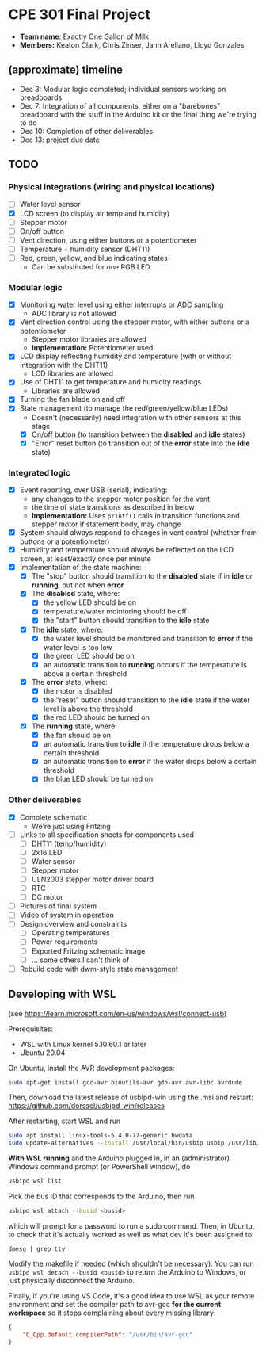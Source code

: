 # CPE 301 Final Project

- **Team name**: Exactly One Gallon of Milk
- **Members:** Keaton Clark, Chris Zinser, Jann Arellano, Lloyd Gonzales

## (approximate) timeline
- Dec 3: Modular logic completed; individual sensors working on breadboards
- Dec 7: Integration of all components, either on a "barebones" breadboard with the stuff in the Arduino kit or the final thing we're trying to do
- Dec 10: Completion of other deliverables
- Dec 13: project due date

## TODO
### Physical integrations (wiring and physical locations)
- [ ] Water level sensor
- [x] LCD screen (to display air temp and humidity)
- [ ] Stepper motor
- [ ] On/off button
- [ ] Vent direction, using either buttons or a potentiometer
- [ ] Temperature + humidity sensor (DHT11)
- [ ] Red, green, yellow, and blue indicating states
	- Can be substituted for one RGB LED

### Modular logic
- [x] Monitoring water level using either interrupts or ADC sampling
	- ADC library is not allowed
- [x] Vent direction control using the stepper motor, with either buttons or a potentiometer
	- Stepper motor libraries are allowed
	- **Implementation:** Potentiometer used
- [x] LCD display reflecting humidity and temperature (with or without integration with the DHT11)
	- LCD libraries are allowed
- [x] Use of DHT11 to get temperature and humidity readings
	- Libraries are allowed
- [x] Turning the fan blade on and off
- [x] State management (to manage the red/green/yellow/blue LEDs)
	- Doesn't (necessarily) need integration with other sensors at this stage
	- [x] On/off button (to transition between the **disabled** and **idle** states)
	- [x] "Error" reset button (to transition out of the **error** state into the **idle** state)

### Integrated logic
- [x] Event reporting, over USB (serial), indicating:
	- any changes to the stepper motor position for the vent
	- the time of state transitions as described in below
	- **Implementation:** Uses `printf()` calls in transition functions and stepper motor if statement body, may change
- [x] System should always respond to changes in vent control (whether from buttons or a potentiometer)
- [x] Humidity and temperature should always be reflected on the LCD screen, at least/exactly once per minute
- [x] Implementation of the state machine:
	- [x] The "stop" button should transition to the **disabled** state if in **idle** or **running**, but _not_ when **error**
	- [x] The **disabled** state, where:
		- [x] the yellow LED should be on
		- [x] temperature/water mointoring should be off
		- [x] the "start" button should transition to the **idle** state
	- [x] The **idle** state, where:
		- [x] the water level should be monitored and transition to **error** if the water level is too low
		- [x] the green LED should be on
		- [x] an automatic transition to **running** occurs if the temperature is above a certain threshold
	- [x] The **error** state, where:
		- [x] the motor is disabled
		- [x] the "reset" button should transition to the **idle** state if the water level is above the threshold
		- [x] the red LED should be turned on
	- [x] The **running** state, where:
		- [x] the fan should be on
		- [x] an automatic transition to **idle** if the temperature drops below a certain threshold
		- [x] an automatic transition to **error** if the water drops below a certain threshold
		- [x] the blue LED should be turned on

### Other deliverables
- [x] Complete schematic
	- We're just using Fritzing
- [ ] Links to all specification sheets for components used
	- [ ] DHT11 (temp/humidity)
	- [ ] 2x16 LED
	- [ ] Water sensor
	- [ ] Stepper motor
	- [ ] ULN2003 stepper motor driver board
	- [ ] RTC
	- [ ] DC motor
- [ ] Pictures of final system
- [ ] Video of system in operation
- [ ] Design overview and constraints
	- [ ] Operating temperatures
	- [ ] Power requirements
	- [ ] Exported Fritzing schematic image
	- [ ] ... some others I can't think of
- [ ] Rebuild code with dwm-style state management

## Developing with WSL
(see https://learn.microsoft.com/en-us/windows/wsl/connect-usb)

Prerequisites:
- WSL with Linux kernel 5.10.60.1 or later
- Ubuntu 20.04

On Ubuntu, install the AVR development packages:
```bash
sudo apt-get install gcc-avr binutils-avr gdb-avr avr-libc avrdude
```

Then, download the latest release of usbipd-win using the .msi and restart:
https://github.com/dorssel/usbipd-win/releases

After restarting, start WSL and run
```bash
sudo apt install linux-tools-5.4.0-77-generic hwdata
sudo update-alternatives --install /usr/local/bin/usbip usbip /usr/lib/linux-tools/5.4.0-77-generic/usbip 20
```

**With WSL running** and the Arduino plugged in, in an (administrator) Windows command prompt (or PowerShell window), do
```bash
usbipd wsl list
```

Pick the bus ID that corresponds to the Arduino, then run
```bash
usbipd wsl attach --busid <busid>
```

which will prompt for a password to run a sudo command. Then, in Ubuntu, to check that it's actually worked as well as what dev it's been assigned to:
```
dmesg | grep tty
```

Modify the makefile if needed (which shouldn't be necessary). You can run `usbipd wsl detach --busid <busid>` to return the Arduino to Windows, or just physically disconnect the Arduino.

Finally, if you're using VS Code, it's a good idea to use WSL as your remote environment and set the compiler path to avr-gcc **for the current workspace** so it stops complaining about every missing library:
```json
{
    "C_Cpp.default.compilerPath": "/usr/bin/avr-gcc"
}
```
